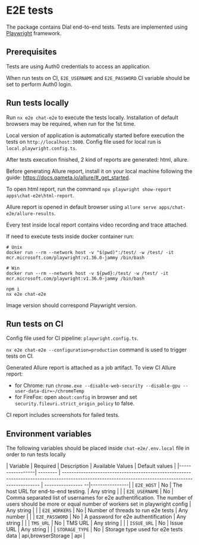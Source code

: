 # E2E tests

The package contains Dial end-to-end tests. Tests are implemented using [Playwright](https://playwright.dev/) framework.

## Prerequisites

Tests are using Auth0 credentials to access an application.

When run tests on CI, `E2E_USERNAME` and `E2E_PASSWORD` CI variable should be set to perform Auth0 login.

## Run tests locally

Run `nx e2e chat-e2e` to execute the tests locally.
Installation of default browsers may be required, when run for the 1st time.

Local version of application is automatically started before execution the tests on `http://localhost:3000`.
Config file used for local run is `local.playwright.config.ts`.

After tests execution finished, 2 kind of reports are generated: html, allure.

Before generating Allure report, install it on your local machine following the guide: https://docs.qameta.io/allure/#_get_started.

To open html report, run the command `npx playwright show-report apps\chat-e2e\html-report`.

Allure report is opened in default browser using `allure serve apps/chat-e2e/allure-results`.

Every test inside local report contains video recording and trace attached.

If need to execute tests inside docker container run:

```
# Unix
docker run --rm --network host -v "$(pwd)":/test/ -w /test/ -it mcr.microsoft.com/playwright:v1.36.0-jammy /bin/bash

# Win
docker run --rm --network host -v ${pwd}:/test/ -w /test/ -it mcr.microsoft.com/playwright:v1.36.0-jammy /bin/bash

npm i
nx e2e chat-e2e
```

Image version should correspond Playwright version.

## Run tests on CI

Config file used for CI pipeline: `playwright.config.ts`.

`nx e2e chat-e2e --configuration=production` command is used to trigger tests on CI.

Generated Allure report is attached as a job artifact.
To view CI Allure report:

- for Chrome: run `chrome.exe --disable-web-security --disable-gpu --user-data-dir=~/chromeTemp`
- for FireFox: open `about:config` in browser and set `security.fileuri.strict_origin_policy` to false.

CI report includes screenshots for failed tests.

## Environment variables

The following variables should be placed inside `chat-e2e/.env.local` file in order to run tests locally

| Variable        | Required | Description                                                                                                                                        | Available Values   | Default values |
|-----------------| -------- | -------------------------------------------------------------------------------------------------------------------------------------------------- | ---------------- --|----------------|
| `E2E_HOST`      | No       | The host URL for end-to-end testing.                                                                                                               | Any string         |                |
| `E2E_USERNAME`  | No       | Comma separated list of usernames for e2e authentification. The number of users should be more or equal number of workers set in playwright config | Any string         |                |
| `E2E_WORKERS`   | No       | Number of threads to run e2e tests                                                                                                                 | Any number         |                |
| `E2E_PASSWORD`  | No       | A password for e2e authentification                                                                                                                | Any string         |                |
| `TMS_URL`       | No       | TMS URL                                                                                                                                            | Any string         |                |
| `ISSUE_URL`     | No       | Issue URL                                                                                                                                          | Any string         |                |
| `STORAGE_TYPE`  | No       | Storage type used for e2e tests data                                                                                                               | api,browserStorage | api            |  
